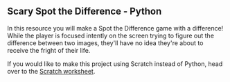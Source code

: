 ## Scary Spot the Difference - Python

In this resource you will make a Spot the Difference game with a difference! While the player is focused intently on the screen trying to figure out the difference between two images, they'll have no idea they're about to receive the fright of their life.

If you would like to make this project using Scratch instead of Python, head over to the [Scratch worksheet](https://projects.raspberrypi.org/en/projects/scary-spot-the-difference-scratch14
).

